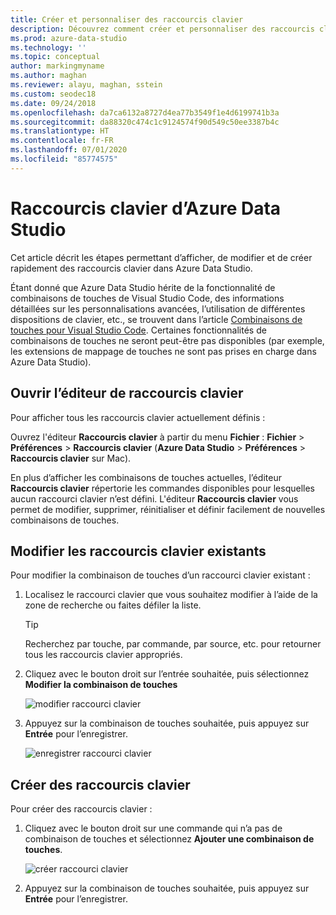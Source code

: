 ```yaml
---
title: Créer et personnaliser des raccourcis clavier
description: Découvrez comment créer et personnaliser des raccourcis clavier dans Azure Data Studio
ms.prod: azure-data-studio
ms.technology: ''
ms.topic: conceptual
author: markingmyname
ms.author: maghan
ms.reviewer: alayu, maghan, sstein
ms.custom: seodec18
ms.date: 09/24/2018
ms.openlocfilehash: da7ca6132a8727d4ea77b3549f1e4d6199741b3a
ms.sourcegitcommit: da88320c474c1c9124574f90d549c50ee3387b4c
ms.translationtype: HT
ms.contentlocale: fr-FR
ms.lasthandoff: 07/01/2020
ms.locfileid: "85774575"
---
```

# <a name="keyboard-shortcuts-in-azure-data-studio"></a>Raccourcis clavier d’Azure Data Studio

Cet article décrit les étapes permettant d’afficher, de modifier et de créer rapidement des raccourcis clavier dans Azure Data Studio.

Étant donné que Azure Data Studio hérite de la fonctionnalité de combinaisons de touches de Visual Studio Code, des informations détaillées sur les personnalisations avancées, l’utilisation de différentes dispositions de clavier, etc., se trouvent dans l’article [Combinaisons de touches pour Visual Studio Code](https://code.visualstudio.com/docs/getstarted/keybindings). Certaines fonctionnalités de combinaisons de touches ne seront peut-être pas disponibles (par exemple, les extensions de mappage de touches ne sont pas prises en charge dans Azure Data Studio).

## <a name="open-the-keyboard-shortcuts-editor"></a>Ouvrir l’éditeur de raccourcis clavier

Pour afficher tous les raccourcis clavier actuellement définis :

Ouvrez l'éditeur **Raccourcis clavier** à partir du menu **Fichier** : **Fichier** > **Préférences** > **Raccourcis clavier** (**Azure Data Studio** > **Préférences** > **Raccourcis clavier** sur Mac).

En plus d’afficher les combinaisons de touches actuelles, l’éditeur **Raccourcis clavier** répertorie les commandes disponibles pour lesquelles aucun raccourci clavier n’est défini. L'éditeur **Raccourcis clavier** vous permet de modifier, supprimer, réinitialiser et définir facilement de nouvelles combinaisons de touches.  

## <a name="edit-existing-keyboard-shortcuts"></a>Modifier les raccourcis clavier existants

Pour modifier la combinaison de touches d’un raccourci clavier existant :

1. Localisez le raccourci clavier que vous souhaitez modifier à l’aide de la zone de recherche ou faites défiler la liste.
   > [!TIP]
   > Recherchez par touche, par commande, par source, etc. pour retourner tous les raccourcis clavier appropriés.

2. Cliquez avec le bouton droit sur l’entrée souhaitée, puis sélectionnez **Modifier la combinaison de touches**

   ![modifier raccourci clavier](media/keyboard-shortcuts/change-keybinding.png)

3. Appuyez sur la combinaison de touches souhaitée, puis appuyez sur **Entrée** pour l’enregistrer. 

   ![enregistrer raccourci clavier](media/keyboard-shortcuts/save-keybinding.png)

## <a name="create-new-keyboard-shortcuts"></a>Créer des raccourcis clavier

Pour créer des raccourcis clavier :

1. Cliquez avec le bouton droit sur une commande qui n’a pas de combinaison de touches et sélectionnez **Ajouter une combinaison de touches**.

   ![créer raccourci clavier](media/keyboard-shortcuts/add-keybinding.png)

2. Appuyez sur la combinaison de touches souhaitée, puis appuyez sur **Entrée** pour l’enregistrer.